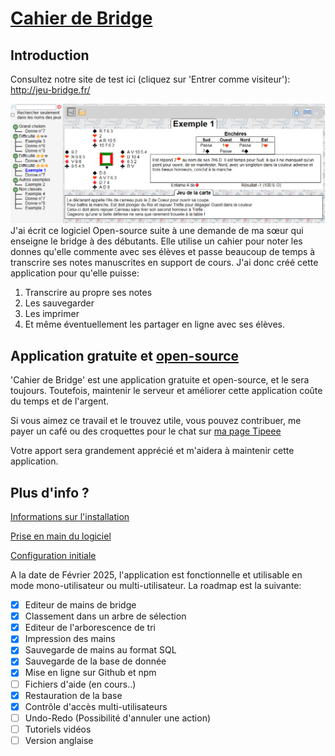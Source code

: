 # [Cahier de Bridge](http://jeu-bridge.fr/)

## Introduction

Consultez notre site de test ici (cliquez sur 'Entrer comme visiteur'): http://jeu-bridge.fr/

![Vue générale en mode lecture](./doc/general.png)
J'ai écrit ce logiciel Open-source suite à une demande de ma sœur qui enseigne le bridge à des débutants. Elle utilise un cahier pour noter les donnes qu'elle commente avec ses élèves et passe beaucoup de temps à transcrire ses notes manuscrites en support de cours.
J'ai donc créé cette application pour qu'elle puisse:

1. Transcrire au propre ses notes
2. Les sauvegarder
3. Les imprimer
4. Et même éventuellement les partager en ligne avec ses élèves.

## Application gratuite et [open-source](https://github.com/cledou/Cahier-de-Bridge)

'Cahier de Bridge' est une application gratuite et open-source, et le sera toujours. Toutefois, maintenir le serveur et améliorer cette application coûte du temps et de l'argent.

Si vous aimez ce travail et le trouvez utile, vous pouvez contribuer, me payer un café ou des croquettes pour le chat sur [ma page Tipeee](https://fr.tipeee.com/createur-open-source/)

Votre apport sera grandement apprécié et m'aidera à maintenir cette application.

## Plus d'info ?

[Informations sur l'installation](./install.md)

[Prise en main du logiciel](./interface.md)

[Configuration initiale](./config.md)

A la date de Février 2025, l'application est fonctionnelle et utilisable en mode mono-utilisateur ou multi-utilisateur. La roadmap est la suivante:

-   [x] Editeur de mains de bridge
-   [x] Classement dans un arbre de sélection
-   [x] Editeur de l'arborescence de tri
-   [x] Impression des mains
-   [x] Sauvegarde de mains au format SQL
-   [x] Sauvegarde de la base de donnée
-   [x] Mise en ligne sur Github et npm
-   [ ] Fichiers d'aide (en cours..)
-   [x] Restauration de la base
-   [x] Contrôle d'accès multi-utilisateurs
-   [ ] Undo-Redo (Possibilité d'annuler une action)
-   [ ] Tutoriels vidéos
-   [ ] Version anglaise
